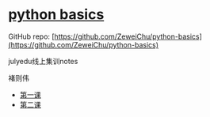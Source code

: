 # [python basics](https://github.com/ZeweiChu/python-basics)

GitHub repo: [https://github.com/ZeweiChu/python-basics](https://github.com/ZeweiChu/python-basics)

julyedu线上集训notes

褚则伟

- [第一课](python-basic.ipynb)
- [第二课](python-basic-2.ipynb)
